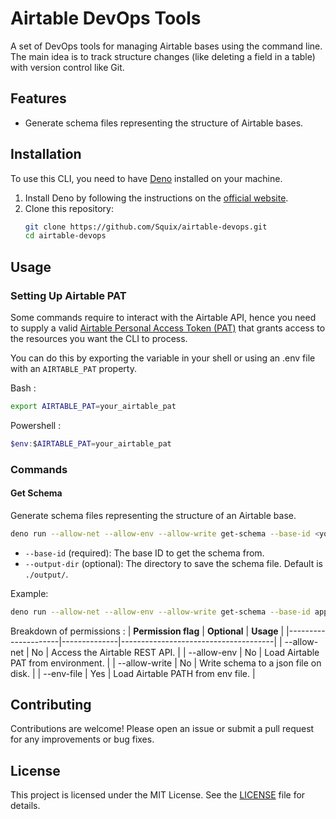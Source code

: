 # Airtable DevOps Tools

A set of DevOps tools for managing Airtable bases using the command line. The main idea is to track structure changes (like deleting a field in a table) with version control like Git.

## Features

- Generate schema files representing the structure of Airtable bases.

## Installation

To use this CLI, you need to have [Deno](https://deno.land/) installed on your machine.

1. Install Deno by following the instructions on the [official website](https://deno.land/manual/getting_started/installation).
2. Clone this repository:
    ```sh
    git clone https://github.com/Squix/airtable-devops.git
    cd airtable-devops
    ```

## Usage

### Setting Up Airtable PAT

Some commands require to interact with the Airtable API, hence you need to supply a valid [Airtable Personal Access Token (PAT)](https://support.airtable.com/docs/creating-personal-access-tokens) that grants access to the resources you want the CLI to process.

You can do this by exporting the variable in your shell or using an .env file with an `AIRTABLE_PAT` property.

Bash :
```sh
export AIRTABLE_PAT=your_airtable_pat
```
Powershell :
```powershell
$env:$AIRTABLE_PAT=your_airtable_pat
```

### Commands

#### Get Schema

Generate schema files representing the structure of an Airtable base.

```sh
deno run --allow-net --allow-env --allow-write get-schema --base-id <your_base_id> --output-dir <output_directory>
```

- `--base-id` (required): The base ID to get the schema from.
- `--output-dir` (optional): The directory to save the schema file. Default is `./output/`.

Example:

```sh
deno run --allow-net --allow-env --allow-write get-schema --base-id app1234567890 --output-dir ./schemas/
```

Breakdown of permissions :
| **Permission flag** | **Optional** | **Usage**                            |
|---------------------|--------------|--------------------------------------|
| --allow-net         | No           | Access the Airtable REST API.        |
| --allow-env         | No           | Load Airtable PAT from environment.  |
| --allow-write       | No           | Write schema to a json file on disk. |
| --env-file          | Yes          | Load Airtable PATH from env file.    |

## Contributing

Contributions are welcome! Please open an issue or submit a pull request for any improvements or bug fixes.

## License

This project is licensed under the MIT License. See the [LICENSE](LICENSE) file for details.
